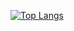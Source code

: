 [![Top Langs](https://github-readme-stats.vercel.app/api/top-langs/?username=binhpt567&layout=compact)](https://github.com/anuraghazra/github-readme-stats)
